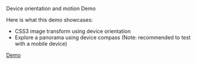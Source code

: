 Device orientation and motion Demo

Here is what this demo showcases:
 - CSS3 image transform using device orientation
 - Explore a panorama using device compass (Note: recommended to test with a mobile device)

[Demo](https://rawgit.com/alobaidizt/web/master/orientation_demo/index.html)
